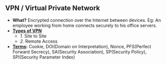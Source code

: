 ## VPN / Virtual Private Network
- **What?** Encrypted connection over the Internet between devices. Eg: An employee working from home connects securely to his office servers.
- **[Types of VPN](Types_of_VPN)**
  - *1.* Site to Site
  - *2.* Remote Access
- **[Terms](Terms):** Cookie, DOI(Domain on Interpretation), Nonce, PFS(Perfect Forward Secrecy), SA(Security Association), SP(Security Policy), SPI(Security Parameter Index)
